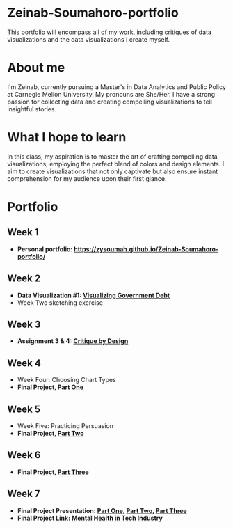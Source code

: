 # Zeinab-Soumahoro-portfolio
This portfolio will encompass all of my work, including critiques of data visualizations and the data visualizations I create myself.
# About me
I'm Zeinab, currently pursuing a Master's in Data Analytics and Public Policy at Carnegie Mellon University. My pronouns are She/Her. I have a strong passion for collecting data and creating compelling visualizations to tell insightful stories.
# What I hope to learn
In this class, my aspiration is to master the art of crafting compelling data visualizations, employing the perfect blend of colors and design elements. I aim to create visualizations that not only captivate but also ensure instant comprehension for my audience upon their first glance.
# Portfolio
## Week 1 
- **Personal portfolio: https://zysoumah.github.io/Zeinab-Soumahoro-portfolio/**
  
## Week 2
- **Data Visualization #1: [Visualizing Government Debt](Analyzing_Government_Debt.md)**
- Week Two sketching exercise

## Week 3
- **Assignment 3 & 4: [Critique by Design](Critique-by-Design.md)**
  
## Week 4
- Week Four: Choosing Chart Types
- **Final Project, [Part One](Final_Project_PartI.md)**

## Week 5 
- Week Five: Practicing Persuasion 
- **Final Project, [Part Two](Final_Project_PartII.md)**

## Week 6 
- **Final Project, [Part Three](Final_Project_PartIII.md)**

## Week 7
- **Final Project Presentation: [Part One](Final_Project_PartI.md), [Part Two](Final_Project_PartII.md), [Part Three](Final_Project_PartIII.md)**
- **Final Project Link: [Mental Health in Tech Industry](https://yasmina954.shorthandstories.com/a65ac79e-b75c-4e28-8f3f-93de14ae45ff/)**


